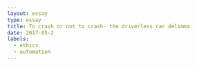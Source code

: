 ```yaml
---
layout: essay
type: essay
title: To crash or not to crash- the driverless car delimma
date: 2017-05-2
labels:
  - ethics
  - automation
---
```



